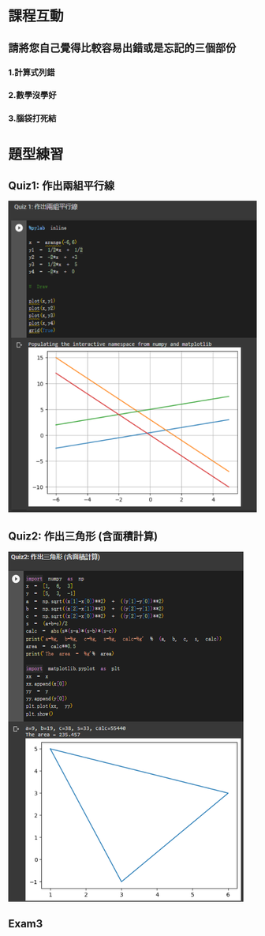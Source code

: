 # 課程互動
## 請將您自己覺得比較容易出錯或是忘記的三個部份
### 1.計算式列錯
### 2.數學沒學好
### 3.腦袋打死結

# 題型練習
## Quiz1: 作出兩組平行線
![Quiz1](https://github.com/Allson-TA/-H1340010-/blob/main/Photo/Quiz1.png)


## Quiz2: 作出三角形 (含面積計算)
![Quiz2](https://github.com/Allson-TA/-H1340010-/blob/main/Photo/Quiz2.png)

## Exam3
